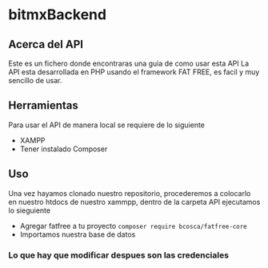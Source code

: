 # bitmxBackend
## Acerca del API
Este es un fichero donde encontraras una guia de como usar esta API
La API esta desarrollada en PHP usando el framework FAT FREE, es facil 
y muy sencillo de usar.

## Herramientas
Para usar el API de manera local se requiere de lo siguiente 
* XAMPP
* Tener instalado Composer 

## Uso
Una vez hayamos clonado nuestro repositorio, procederemos a colocarlo 
en nuestro htdocs de nuestro xammpp, dentro de la carpeta API 
ejecutamos lo sieguiente 
*  Agregar fatfree a tu proyecto `composer require bcosca/fatfree-core`
*  Importamos nuestra base de datos

### Lo que hay que modificar despues son las credenciales